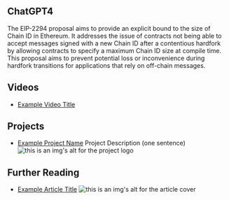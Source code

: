 ## ChatGPT4

The EIP-2294 proposal aims to provide an explicit bound to the size of Chain ID in Ethereum. It addresses the issue of contracts not being able to accept messages signed with a new Chain ID after a contentious hardfork by allowing contracts to specify a maximum Chain ID size at compile time. This proposal aims to prevent potential loss or inconvenience during hardfork transitions for applications that rely on off-chain messages.

## Videos

- [Example Video Title](https://www.youtube.com/watch?v=TDGq4aeevgY)

## Projects

- [Example Project Name](https://xxxx.xxx/xxxxx) Project Description (one sentence) ![this is an img's alt for the project logo](https://xxxx.xxx/project-logo.xxx)

## Further Reading

- [Example Article Title](https://xxxx.xxx/xxxxx) ![this is an img's alt for the article cover](https://xxxx.xxx/article-cover.xxx)
